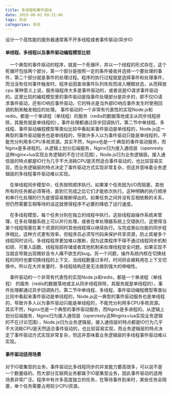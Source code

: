 ```yaml
---
title: 多线程和事件驱动
date: 2019-08-02 09:21:40
tags: 杂谈
categories: 杂谈
---
```


设计一个高性能的服务器通常离不开多线程或者事件驱动/异步IO

#### 单线程、多线程以及事件驱动编程模型比较


 一个典型的事件驱动的程序，就是一个死循环，并以一个线程的形式存在，这个死循环包括两个部分，第一个部分是按照一定的条件接收并选择一个要处理的事件，第二个部分就是事件的处理过程。程序的执行过程就是选择事件和处理事件，而当没有任何事件触发时，程序会因查询事件队列失败而进入睡眠状态，从而释放cpu
某种意义上说，服务端程序大多是事件驱动的，或者说是IO请求事件驱动的。这里比较的编程模型里的事件驱动是指事件处理部分是异步的，即不仅IO请求事件驱动，还有IO响应事件驱动，它的特点是当外部IO响应事件发生时使用回调机制来触发相应的处理。
事件驱动的一个非常有代表性的实现Node.js和redis，都是一个单进程（单线程）的服务（redis的数据落地或主从同步线程排除，其服务就是单线程的），事件处理都通过异步回调执行。第二节中单线程、多线程、事件驱动编程模型等类似比较中看起来事件驱动是单线程的，Node.js这一典型的事件驱动服务也是单线程的，导致许多人以为事件驱动只能是单线程的，不能充分利用多CPU多核资源。其实不然，Nginx也是一个典型的事件驱动服务，而Nginx是多进程的。从逻辑上划分后端服务，Nginx归为接入通信层（openresty这种nginx+lua实现业务逻辑的不在讨论范围），Node.js归为业务逻辑层。接入通信层的特点都是IO行为几乎不大消耗CPU是天然适合事件驱动的，也比较容易实现，而业务逻辑层的特点决定了事件驱动方式实现非常复杂，但这并意味着业务逻辑层的多线程事件驱动难以实现。


 在单线程同步模型中，任务按照顺序执行。如果某个任务因为I/O而阻塞，其他所有的任务都必须等待，直到它完成之后它们才能依次执行。这种明确的执行顺序和串行化处理的行为是很容易推断得出的。如果任务之间并没有互相依赖的关系，但仍然需要互相等待的话这就使得程序不必要的降低了运行速度。


 在多线程模型，每个任务分别在独立的线程中执行。这些线程由操作系统来管理，在多处理器系统上可以并行处理，或者在单处理器系统上交错执行。这使得当某个线程阻塞在某个资源的同时其他线程得以继续执行。与完成类似功能的同步程序相比，这种方式更有效率，但程序员必须写代码来保护共享资源，防止其被多个线程同时访问。多线程程序更加难以推断，因为这类程序不得不通过线程同步机制如锁、可重入函数、线程局部存储或者其他机制来处理线程安全问题，如果实现不当就会导致出现微妙且令人痛不欲生的bug。另一个问题，操作系统内核在切换线程的同时也要切换线程的上下文，当线程数量过多时，时间将会被耗用在上下文切换中。所以在大并发量时，多线程结构还是无法做到强大的伸缩性。



 事件驱动的一个非常有代表性的实现Node.js和redis，都是一个单进程（单线程）
的服务（redis的数据落地或主从同步线程排除，其服务就是单线程的），事件处理都通过异步回调执行。第二节中单线程、多线程、事件驱动编程模型等类似比较中看起来事件驱动是单线程的，Node.js这一典型的事件驱动服务也是单线程的，导致许多人以为事件驱动只能是单线程的，不能充分利用多CPU多核资源。其实不然，Nginx也是一个典型的事件驱动服务，而Nginx是多进程的。从逻辑上划分后端服务，Nginx归为接入通信层（openresty这种nginx+lua实现业务逻辑的不在讨论范围），Node.js归为业务逻辑层。接入通信层的特点都是IO行为几乎不大消耗CPU是天然适合事件驱动的，也比较容易实现，而业务逻辑层的特点决定了事件驱动方式实现非常复杂，但这并意味着业务逻辑层的多线程事件驱动难以实现。


#### 事件驱动适用场景

对于IO密集型的业务，事件驱动比多线程同步的并发能力要高很多，可以说不是一个数量级的。而大部分互联网业务都属于IO密集型业务，因此事件驱动的适用场景非常广泛。程序中有许多高度独立的任务，在等待事件到来时，某些任务会阻塞，单个任务需要占用较少CPU资源。

